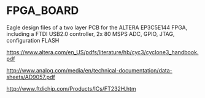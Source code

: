 # FPGA_BOARD
Eagle design files of a two layer PCB for the ALTERA EP3C5E144 FPGA, including a FTDI USB2.0 controller, 2x 80 MSPS ADC, GPIO, JTAG, configuration FLASH 

https://www.altera.com/en_US/pdfs/literature/hb/cyc3/cyclone3_handbook.pdf

http://www.analog.com/media/en/technical-documentation/data-sheets/AD9057.pdf

http://www.ftdichip.com/Products/ICs/FT232H.htm
